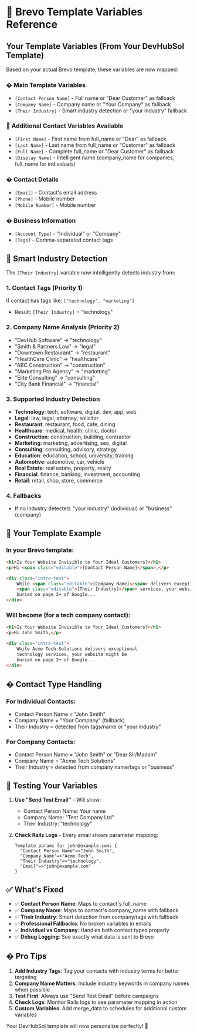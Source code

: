 # 🎯 Brevo Template Variables Reference

## Your Template Variables (From Your DevHubSol Template)

Based on your actual Brevo template, these variables are now mapped:

### � **Main Template Variables**
- `[Contact Person Name]` - Full name or "Dear Customer" as fallback
- `[Company Name]` - Company name or "Your Company" as fallback  
- `[Their Industry]` - Smart industry detection or "your industry" fallback

### 👤 **Additional Contact Variables Available**
- `[First Name]` - First name from full_name or "Dear" as fallback  
- `[Last Name]` - Last name from full_name or "Customer" as fallback
- `[Full Name]` - Complete full_name or "Dear Customer" as fallback
- `[Display Name]` - Intelligent name (company_name for companies, full_name for individuals)

### � **Contact Details**
- `[Email]` - Contact's email address
- `[Phone]` - Mobile number
- `[Mobile Number]` - Mobile number

### � **Business Information**  
- `[Account Type]` - "Individual" or "Company"
- `[Tags]` - Comma-separated contact tags

## 🧠 **Smart Industry Detection**

The `[Their Industry]` variable now intelligently detects industry from:

### **1. Contact Tags** (Priority 1)
If contact has tags like: `["technology", "marketing"]`
- Result: `[Their Industry]` = "technology"

### **2. Company Name Analysis** (Priority 2)
- "DevHub Software" → "technology"
- "Smith & Partners Law" → "legal" 
- "Downtown Restaurant" → "restaurant"
- "HealthCare Clinic" → "healthcare"
- "ABC Construction" → "construction"
- "Marketing Pro Agency" → "marketing"
- "Elite Consulting" → "consulting"
- "City Bank Financial" → "financial"

### **3. Supported Industry Detection**
- **Technology**: tech, software, digital, dev, app, web
- **Legal**: law, legal, attorney, solicitor
- **Restaurant**: restaurant, food, cafe, dining
- **Healthcare**: medical, health, clinic, doctor
- **Construction**: construction, building, contractor
- **Marketing**: marketing, advertising, seo, digital
- **Consulting**: consulting, advisory, strategy
- **Education**: education, school, university, training
- **Automotive**: automotive, car, vehicle
- **Real Estate**: real estate, property, realty
- **Financial**: finance, banking, investment, accounting
- **Retail**: retail, shop, store, commerce

### **4. Fallbacks**
- If no industry detected: "your industry" (individual) or "business" (company)

## 📝 **Your Template Example**

### In your Brevo template:
```html
<h1>Is Your Website Invisible to Your Ideal Customers?</h1>
<p>Hi <span class="editable">[Contact Person Name]</span>,</p>

<div class="intro-text">
    While <span class="editable">[Company Name]</span> delivers exceptional 
    <span class="editable">[Their Industry]</span> services, your website might be 
    buried on page 2+ of Google...
</div>
```

### Will become (for a tech company contact):
```html
<h1>Is Your Website Invisible to Your Ideal Customers?</h1>
<p>Hi John Smith,</p>

<div class="intro-text">
    While Acme Tech Solutions delivers exceptional 
    technology services, your website might be 
    buried on page 2+ of Google...
</div>
```

## � **Contact Type Handling**

### For Individual Contacts:
- Contact Person Name = "John Smith"
- Company Name = "Your Company" (fallback)
- Their Industry = detected from tags/name or "your industry"

### For Company Contacts:  
- Contact Person Name = "John Smith" or "Dear Sir/Madam"
- Company Name = "Acme Tech Solutions"
- Their Industry = detected from company name/tags or "business"

## 🚀 **Testing Your Variables**

1. **Use "Send Test Email"** - Will show:
   - Contact Person Name: Your name
   - Company Name: "Test Company Ltd"
   - Their Industry: "technology"

2. **Check Rails Logs** - Every email shows parameter mapping:
   ```
   Template params for john@example.com: {
     "Contact Person Name"=>"John Smith", 
     "Company Name"=>"Acme Tech", 
     "Their Industry"=>"technology",
     "Email"=>"john@example.com"
   }
   ```

## ✅ **What's Fixed**

- ✅ **Contact Person Name**: Maps to contact's full_name
- ✅ **Company Name**: Maps to contact's company_name with fallback
- ✅ **Their Industry**: Smart detection from company/tags with fallback
- ✅ **Professional Fallbacks**: No broken variables in emails
- ✅ **Individual vs Company**: Handles both contact types properly
- ✅ **Debug Logging**: See exactly what data is sent to Brevo

## � **Pro Tips**

1. **Add Industry Tags**: Tag your contacts with industry terms for better targeting
2. **Company Name Matters**: Include industry keywords in company names when possible
3. **Test First**: Always use "Send Test Email" before campaigns
4. **Check Logs**: Monitor Rails logs to see parameter mapping in action
5. **Custom Variables**: Add merge_data to schedules for additional custom variables

Your DevHubSol template will now personalize perfectly! 🎉
